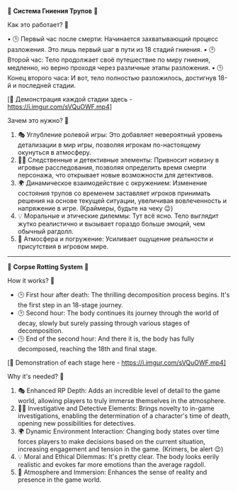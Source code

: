 🌟 **Система Гниения Трупов** 🌟

Как это работает? 👀

• 🕒 Первый час после смерти: Начинается захватывающий процесс разложения. Это лишь первый шаг в пути из 18 стадий гниения.
• 🕑 Второй час: Тело продолжает своё путешествие по миру гниения, медленно, но верно проходя через различные этапы разложения.
• 🕒 Конец второго часа: И вот, тело полностью разложилось, достигнув 18-й и последней стадии. 

[🎥 Демонстрация каждой стадии здесь - https://i.imgur.com/sVQuOWF.mp4]

Зачем это нужно? 🤔

1) 🎭 Углубление ролевой игры: Это добавляет невероятный уровень детализации в мир игры, позволяя игрокам по-настоящему окунуться в атмосферу.
2) 🕵️‍♂️ Следственные и детективные элементы: Привносит новизну в игровые расследования, позволяя определить время смерти персонажа, что открывает новые возможности для детективов.
3) 🌍 Динамическое взаимодействие с окружением: Изменение состояния трупов со временем заставляет игроков принимать решения на основе текущей ситуации, увеличивая вовлеченность и напряжение в игре. (Краймеры, будьте на чеку 😉)
4) 💡 Моральные и этические дилеммы: Тут всё ясно. Тело выглядит жутко реалистично и вызывает гораздо больше эмоций, чем обычный рагдолл.
5) 🌌 Атмосфера и погружение: Усиливает ощущение реальности и присутствия в игровом мире.

---

🌟 **Corpse Rotting System** 🌟

How it works? 👀

- 🕒 First hour after death: The thrilling decomposition process begins. It's the first step in an 18-stage journey.
- 🕑 Second hour: The body continues its journey through the world of decay, slowly but surely passing through various stages of decomposition.
- 🕒 End of the second hour: And there it is, the body has fully decomposed, reaching the 18th and final stage.

[🎥 Demonstration of each stage here - https://i.imgur.com/sVQuOWF.mp4]

Why it's needed? 🤔

1) 🎭 Enhanced RP Depth: Adds an incredible level of detail to the game world, allowing players to truly immerse themselves in the atmosphere.
2) 🕵️‍♂️ Investigative and Detective Elements: Brings novelty to in-game investigations, enabling the determination of a character's time of death, opening new possibilities for detectives.
3) 🌍 Dynamic Environment Interaction: Changing body states over time forces players to make decisions based on the current situation, increasing engagement and tension in the game. (Krimers, be alert 😉)
4) 💡 Moral and Ethical Dilemmas: It's pretty clear. The body looks eerily realistic and evokes far more emotions than the average ragdoll.
5) 🌌 Atmosphere and Immersion: Enhances the sense of reality and presence in the game world.
